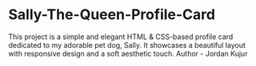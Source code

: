 # Sally-The-Queen-Profile-Card
This project is a simple and elegant HTML &amp; CSS-based profile card dedicated to my adorable pet dog, Sally. It showcases a beautiful layout with responsive design and a soft aesthetic touch.
Author - Jordan Kujur
